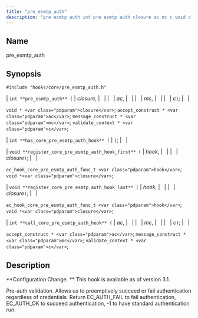 ```yaml
---
title: "pre_esmtp_auth"
description: "pre esmtp auth int pre esmtp auth closure ac mc c void closure accept construct ac message construct mc validate context c int has core pre esmtp auth hook void register core pre esmtp auth hook first hook closure ec hook core pre esmtp auth func t hook void closure..."
---
```


<a name="hooks.core.pre_esmtp_auth"></a> 
## Name

pre_esmtp_auth

## Synopsis

`#include "hooks/core/pre_esmtp_auth.h"`

| `int **pre_esmtp_auth** (` | <var class="pdparam">closure</var>, |   |
|   | <var class="pdparam">ac</var>, |   |
|   | <var class="pdparam">mc</var>, |   |
|   | <var class="pdparam">c</var>`)`; |   |

`void * <var class="pdparam">closure</var>`;
`accept_construct * <var class="pdparam">ac</var>`;
`message_construct * <var class="pdparam">mc</var>`;
`validate_context * <var class="pdparam">c</var>`;

| `int **has_core_pre_esmtp_auth_hook** (` | `)`; |   |

| `void **register_core_pre_esmtp_auth_hook_first** (` | <var class="pdparam">hook</var>, |   |
|   | <var class="pdparam">closure</var>`)`; |   |

`ec_hook_core_pre_esmtp_auth_func_t <var class="pdparam">hook</var>`;
`void *<var class="pdparam">closure</var>`;

| `void **register_core_pre_esmtp_auth_hook_last** (` | <var class="pdparam">hook</var>, |   |
|   | <var class="pdparam">closure</var>`)`; |   |

`ec_hook_core_pre_esmtp_auth_func_t <var class="pdparam">hook</var>`;
`void *<var class="pdparam">closure</var>`;

| `int **call_core_pre_esmtp_auth_hook** (` | <var class="pdparam">ac</var>, |   |
|   | <var class="pdparam">mc</var>, |   |
|   | <var class="pdparam">c</var>`)`; |   |

`accept_construct * <var class="pdparam">ac</var>`;
`message_construct * <var class="pdparam">mc</var>`;
`validate_context * <var class="pdparam">c</var>`;<a name="idp32738528"></a> 
## Description

**Configuration Change. ** This hook is available as of version 3.1.

Pre-auth validation. Allows us to preemptively succeed or fail authentication regardless of credentials. Return EC_AUTH_FAIL to fail authentication, EC_AUTH_OK to succeed authentication, -1 to have standard authentication run.